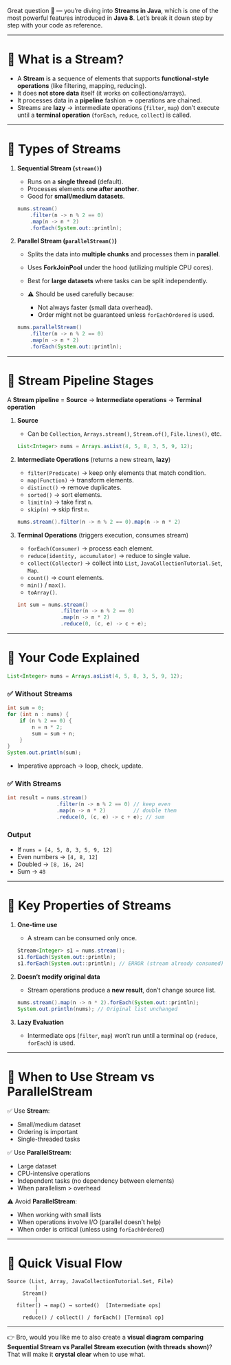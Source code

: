 Great question 🚀 — you’re diving into **Streams in Java**, which is one of the most powerful features introduced in **Java 8**. Let’s break it down step by step with your code as reference.

---

# 🔹 What is a Stream?

* A **Stream** is a sequence of elements that supports **functional-style operations** (like filtering, mapping, reducing).
* It does **not store data** itself (it works on collections/arrays).
* It processes data in a **pipeline** fashion → operations are chained.
* Streams are **lazy** → intermediate operations (`filter`, `map`) don’t execute until a **terminal operation** (`forEach`, `reduce`, `collect`) is called.

---

# 🔹 Types of Streams

1. **Sequential Stream (`stream()`)**

   * Runs on a **single thread** (default).
   * Processes elements **one after another**.
   * Good for **small/medium datasets**.

   ```java
   nums.stream()
       .filter(n -> n % 2 == 0)
       .map(n -> n * 2)
       .forEach(System.out::println);
   ```

2. **Parallel Stream (`parallelStream()`)**

   * Splits the data into **multiple chunks** and processes them in **parallel**.
   * Uses **ForkJoinPool** under the hood (utilizing multiple CPU cores).
   * Best for **large datasets** where tasks can be split independently.
   * ⚠️ Should be used carefully because:

     * Not always faster (small data overhead).
     * Order might not be guaranteed unless `forEachOrdered` is used.

   ```java
   nums.parallelStream()
       .filter(n -> n % 2 == 0)
       .map(n -> n * 2)
       .forEach(System.out::println);
   ```

---

# 🔹 Stream Pipeline Stages

A **Stream pipeline** = **Source** → **Intermediate operations** → **Terminal operation**

1. **Source**

   * Can be `Collection`, `Arrays.stream()`, `Stream.of()`, `File.lines()`, etc.

   ```java
   List<Integer> nums = Arrays.asList(4, 5, 8, 3, 5, 9, 12);
   ```

2. **Intermediate Operations** (returns a new stream, **lazy**)

   * `filter(Predicate)` → keep only elements that match condition.
   * `map(Function)` → transform elements.
   * `distinct()` → remove duplicates.
   * `sorted()` → sort elements.
   * `limit(n)` → take first `n`.
   * `skip(n)` → skip first `n`.

   ```java
   nums.stream().filter(n -> n % 2 == 0).map(n -> n * 2)
   ```

3. **Terminal Operations** (triggers execution, consumes stream)

   * `forEach(Consumer)` → process each element.
   * `reduce(identity, accumulator)` → reduce to single value.
   * `collect(Collector)` → collect into `List`, `JavaCollectionTutorial.Set`, `Map`.
   * `count()` → count elements.
   * `min()` / `max()`.
   * `toArray()`.

   ```java
   int sum = nums.stream()
                 .filter(n -> n % 2 == 0)
                 .map(n -> n * 2)
                 .reduce(0, (c, e) -> c + e);
   ```

---

# 🔹 Your Code Explained

```java
List<Integer> nums = Arrays.asList(4, 5, 8, 3, 5, 9, 12);
```

### ✅ Without Streams

```java
int sum = 0;
for (int n : nums) {
    if (n % 2 == 0) {
        n = n * 2;
        sum = sum + n;
    }
}
System.out.println(sum);
```

* Imperative approach → loop, check, update.

### ✅ With Streams

```java
int result = nums.stream()
                .filter(n -> n % 2 == 0) // keep even
                .map(n -> n * 2)         // double them
                .reduce(0, (c, e) -> c + e); // sum
```

### Output

* If `nums = [4, 5, 8, 3, 5, 9, 12]`
* Even numbers → `[4, 8, 12]`
* Doubled → `[8, 16, 24]`
* Sum → `48`

---

# 🔹 Key Properties of Streams

1. **One-time use**

   * A stream can be consumed only once.

   ```java
   Stream<Integer> s1 = nums.stream();
   s1.forEach(System.out::println);
   s1.forEach(System.out::println); // ERROR (stream already consumed)
   ```

2. **Doesn’t modify original data**

   * Stream operations produce a **new result**, don’t change source list.

   ```java
   nums.stream().map(n -> n * 2).forEach(System.out::println);
   System.out.println(nums); // Original list unchanged
   ```

3. **Lazy Evaluation**

   * Intermediate ops (`filter`, `map`) won’t run until a terminal op (`reduce`, `forEach`) is used.

---

# 🔹 When to Use Stream vs ParallelStream

✅ Use **Stream**:

* Small/medium dataset
* Ordering is important
* Single-threaded tasks

✅ Use **ParallelStream**:

* Large dataset
* CPU-intensive operations
* Independent tasks (no dependency between elements)
* When parallelism > overhead

⚠️ Avoid **ParallelStream**:

* When working with small lists
* When operations involve I/O (parallel doesn’t help)
* When order is critical (unless using `forEachOrdered`)

---

# 🔹 Quick Visual Flow

```
Source (List, Array, JavaCollectionTutorial.Set, File)
         |
     Stream()
         |
   filter() → map() → sorted()  [Intermediate ops]
         |
     reduce() / collect() / forEach() [Terminal op]
```

---

👉 Bro, would you like me to also create a **visual diagram comparing Sequential Stream vs Parallel Stream execution (with threads shown)**? That will make it **crystal clear** when to use what.
